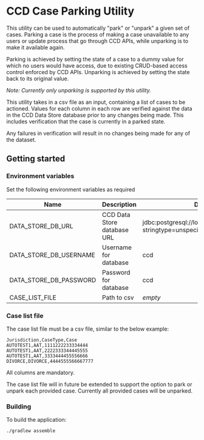 # CCD Case Parking Utility

This utility can be used to automatically "park" or "unpark" a given set of cases. 
Parking a case is the process of making a case unavailable to any users or update process that go through CCD APIs, 
while unparking is to make it available again. 

Parking is achieved by setting the state of a case to a dummy value for which no users would have access, 
due to existing CRUD-based access control enforced by CCD APIs.
Unparking is achieved by setting the state back to its original value.

*Note: Currently only unparking is supported by this utility.*

This utility takes in a csv file as an input, containing a list of cases to be actioned. 
Values for each column in each row are verified against the data in the CCD Data Store database prior to any changes being made. 
This includes verification that the case is currently in a parked state.

Any failures in verification will result in no changes being made for any of the dataset. 

## Getting started
### Environment variables
Set the following environment variables as required

| Name | Description | Default |
|------|-------------|---------|
| DATA_STORE_DB_URL | CCD Data Store database URL |  jdbc:postgresql://localhost:5055/ccd_data?stringtype=unspecified |
| DATA_STORE_DB_USERNAME | Username for database | ccd |
| DATA_STORE_DB_PASSWORD | Password for database | ccd |
| CASE_LIST_FILE | Path to csv | *empty* |

### Case list file
The case list file must be a csv file, similar to the below example:

```
Jurisdiction,CaseType,Case
AUTOTEST1,AAT,1111222233334444
AUTOTEST1,AAT,2222333344445555
AUTOTEST1,AAT,3333444455556666
DIVORCE,DIVORCE,4444555566667777
```

All columns are mandatory.

The case list file will in future be extended to support the option to park or unpark each provided case. 
Currently all provided cases will be unparked.

### Building
To build the application:

```./gradlew assemble```
